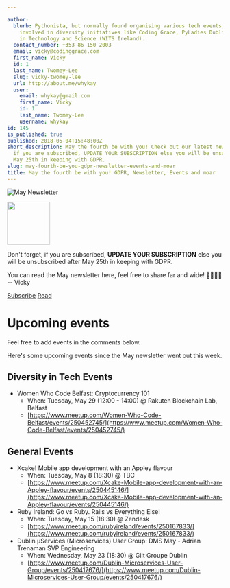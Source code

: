 ```yaml
---

author:
  blurb: Pythonista, but normally found organising various tech events, and now heavily
    involved in diversity initiatives like Coding Grace, PyLadies Dublin, and Women
    in Technology and Science (WITS Ireland).
  contact_number: +353 86 150 2003
  email: vicky@codinggrace.com
  first_name: Vicky
  id: 1
  last_name: Twomey-Lee
  slug: vicky-twomey-lee
  url: http://about.me/whykay
  user:
    email: whykay@gmail.com
    first_name: Vicky
    id: 1
    last_name: Twomey-Lee
    username: whykay
id: 145
is_published: true
published: 2018-05-04T15:48:00Z
short_description: May the fourth be with you! Check out our latest newsletter, and
  if you are subscribed, UPDATE YOUR SUBSCRIPTION else you will be unsubscribed after
  May 25th in keeping with GDPR.
slug: may-fourth-be-you-gdpr-newsletter-events-and-moar
title: May the fourth be with you! GDPR, Newsletter, Events and moar
---
```


<div class="row">
  <div class="col-sm-6 col-md-6">
    <div class="thumbnail">
      <img src="https://gallery.mailchimp.com/8612b25618972d14df5c6a1fb/images/2557ea44-6a92-44f4-94ad-89365024c24e.jpg" class="img-responsive img-thumbnail" alt="May Newsletter">
      <div class="caption">
        <!-- <h3>May Newsletter</h3> -->
        <p><img src="https://s3-eu-west-1.amazonaws.com/static-codinggrace/writeups/2018/maythefourth.png" class="img-responsive img-thumbnail" width="100px"></p>
        <p> Don't forget, if you are subscribed, <strong>UPDATE YOUR SUBSCRIPTION</strong> else you will be unsubscribed after May 25th in keeping with GDPR.</p>
        <p>You can read the May newsletter here, feel free to share far and wide! 👩‍💻👨‍💻 -- Vicky</p>
        <p><a href="http://codinggrace.com" class="btn btn-default" role="button">Subscribe</a> <a href="http://eepurl.com/dsitCn" class="btn btn-success" role="button">Read</a></p>
      </div>
    </div>
  </div>

</div>


# Upcoming events

Feel free to add events in the comments below. 

Here's some upcoming events since the May newsletter went out this week.

## Diversity in Tech Events
* Women Who Code Belfast: Cryptocurrency 101
    - When: Tuesday, May 29 (12:00 - 14:00) @ Rakuten Blockchain Lab, Belfast
    - [https://www.meetup.com/Women-Who-Code-Belfast/events/250452745/](https://www.meetup.com/Women-Who-Code-Belfast/events/250452745/)

## General Events
* Xcake! Mobile app development with an Appley flavour
    - When: Tuesday, May 8 (18:30) @ TBC
    - [https://www.meetup.com/Xcake-Mobile-app-development-with-an-Appley-flavour/events/250445146/](https://www.meetup.com/Xcake-Mobile-app-development-with-an-Appley-flavour/events/250445146/)
* Ruby Ireland: Go vs Ruby. Rails vs Everything Else!
    - When: Tuesday, May 15 (18:30) @ Zendesk
    - [https://www.meetup.com/rubyireland/events/250167833/](https://www.meetup.com/rubyireland/events/250167833/)
* Dublin μServices (Microservices) User Group: DMS May - Adrian Trenaman SVP Engineering
    - When: Wednesday, May 23 (18:30) @ Gilt Groupe Dublin
    - [https://www.meetup.com/Dublin-Microservices-User-Group/events/250417676/](https://www.meetup.com/Dublin-Microservices-User-Group/events/250417676/)
